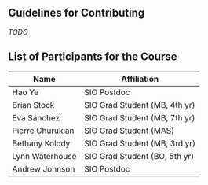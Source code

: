 ## Guidelines for Contributing
*TODO*

## List of Participants for the Course
| Name                  | Affiliation                   |
|-----------------------|-------------------------------|
| Hao Ye                | SIO Postdoc                   |
| Brian Stock           | SIO Grad Student (MB, 4th yr) |
| Eva Sánchez           | SIO Grad Student (MB, 7th yr) |
| Pierre Churukian      | SIO Grad Student (MAS)        |
| Bethany Kolody        | SIO Grad Student (MB, 3rd yr) |
| Lynn Waterhouse       | SIO Grad Student (BO, 5th yr) |
| Andrew Johnson        | SIO Postdoc                   |
